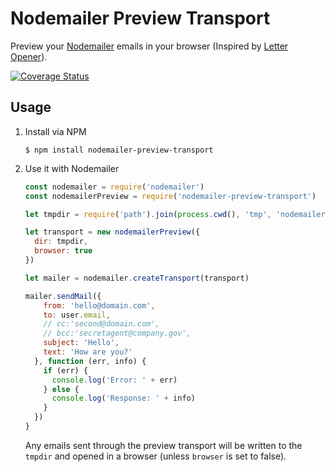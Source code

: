 # Nodemailer Preview Transport

Preview your [Nodemailer](https://github.com/andris9/Nodemailer) emails in your
browser (Inspired by [Letter Opener](https://github.com/ryanb/letter_opener)).

[![Coverage Status](https://coveralls.io/repos/github/jimlambie/nodemailer-preview-transport/badge.svg?branch=master)](https://coveralls.io/github/jimlambie/nodemailer-preview-transport?branch=master)

## Usage

1. Install via NPM

    ```
    $ npm install nodemailer-preview-transport
    ```

2. Use it with Nodemailer

    ```javascript
    const nodemailer = require('nodemailer')
    const nodemailerPreview = require('nodemailer-preview-transport')

    let tmpdir = require('path').join(process.cwd(), 'tmp', 'nodemailer')

    let transport = new nodemailerPreview({
      dir: tmpdir,
      browser: true
    })

    let mailer = nodemailer.createTransport(transport)

    mailer.sendMail({
        from: 'hello@domain.com',
        to: user.email,
        // cc:'second@domain.com',
        // bcc:'secretagent@company.gov',
        subject: 'Hello',
        text: 'How are you?'
      }, function (err, info) {
        if (err) {
          console.log('Error: ' + err)
        } else {
          console.log('Response: ' + info)
        }
      })
    }

    ```

    Any emails sent through the preview transport will be written to the
    `tmpdir` and opened in a browser (unless `browser` is set to false).

